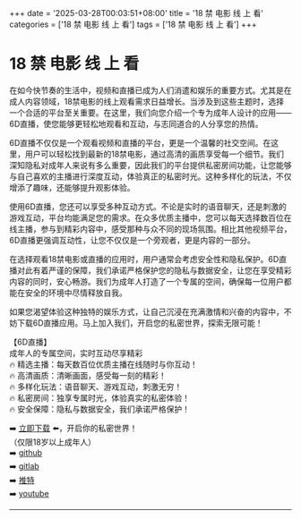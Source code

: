 +++
date = '2025-03-28T00:03:51+08:00'
title = '18 禁 电影 线 上 看'
categories = ['18 禁 电影 线 上 看']
tags = ['18 禁 电影 线 上 看']
+++

# 18 禁 电影 线 上 看

在如今快节奏的生活中，视频和直播已成为人们消遣和娱乐的重要方式。尤其是在成人内容领域，18禁电影的线上观看需求日益增长。当涉及到这些主题时，选择一个合适的平台至关重要。在这里，我们向您介绍一个专为成年人设计的应用——6D直播，使您能够更轻松地观看和互动，与志同道合的人分享您的热情。

6D直播不仅仅是一个观看视频和直播的平台，更是一个温馨的社交空间。在这里，用户可以轻松找到最新的18禁电影，通过高清的画质享受每一个细节。我们深知隐私对成年人来说有多么重要，因此我们的平台提供私密房间功能，让您能够与自己喜欢的主播进行深度互动，体验真正的私密时光。这种多样化的玩法，不仅增添了趣味，还能够提升观影体验。

使用6D直播，您还可以享受多种互动方式。不论是实时的语音聊天，还是刺激的游戏互动，平台均能满足您的需求。在众多优质主播中，您可以每天选择数百位在线主播，参与到精彩内容中，感受那种与众不同的现场氛围。相比其他视频平台，6D直播更强调互动性，让您不仅仅是一个旁观者，更是内容的一部分。

在选择观看18禁电影或直播的应用时，用户通常会考虑安全性和隐私保护。6D直播对此有着严谨的保障，我们承诺严格保护您的隐私与数据安全，让您在享受精彩内容的同时，安心畅游。我们为成年人打造了一个专属的空间，确保每一位用户都能在安全的环境中尽情释放自我。

如果您渴望体验这种独特的娱乐方式，让自己沉浸在充满激情和兴奋的内容中，不妨下载6D直播应用。马上加入我们，开启您的私密世界，探索无限可能！

【6D直播】  
成年人的专属空间，实时互动尽享精彩  
🔥 精选主播：每天数百位优质主播在线随时与你互动！  
🔥 高清画质：清晰画面，感受每一刻的精彩！  
🔥 多样化玩法：语音聊天、游戏互动，刺激无穷！  
🔥 私密房间：独享专属时光，体验真实的私密体验！  
🔥 安全保障：隐私与数据安全，我们承诺严格保护！  

➡️ [立即下载](https://down123.s3.ap-east-1.amazonaws.com/down/down.html?channelCode=blog) ⬅️，开启你的私密世界！  
（仅限18岁以上成年人）  
➡️ [github](https://aldult-live.github.io/)  
➡️ [gitlab](https://seo-09598d.gitlab.io/)  
➡️ [推特](https://x.com/wegame33)  
➡️ [youtube](https://www.youtube.com/@6Dlive)  

---
